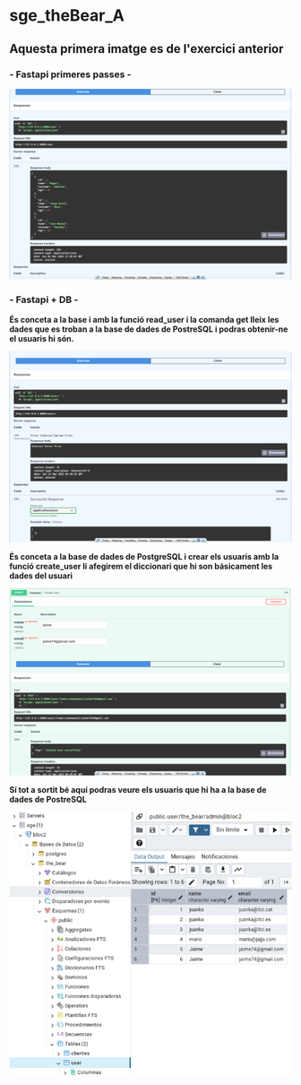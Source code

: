 # sge_theBear_A

## Aquesta primera imatge es de l'exercici anterior 
### - Fastapi primeres passes -

![Fastapi Swagger UI](Captura/Fastapi.png)

### - Fastapi + DB - 
**És conceta a la base i amb la funció read_user i la comanda get lleix les dades que es troban a la base de dades de
PostreSQL i podras obtenir-ne el usuaris hi són.**

![Fastapi_read_user UI](Captura/FastapiReadUser.png)

**És conceta a la base de dades de PostgreSQL i crear els usuaris amb la funció create_user li afegirem el 
diccionari que hi son básicament les dades del usuari**

![Fastapi_created_user UI](Captura/FastapiCreatedUser.png)

**Sí tot a sortit bé aquí podras veure els usuaris que hi ha a la base de dades de PostreSQL**

![pgAdmin](Captura/pgAdmin.png)



